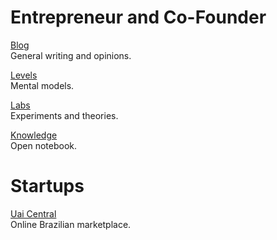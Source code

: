 # Entrepreneur and Co-Founder

[Blog](/blog/) <br />General writing and opinions.

[Levels](/levels/) <br />Mental models.

[Labs](/labs/) <br />Experiments and theories.

[Knowledge](/knowledge/) <br />Open notebook.

# Startups

[Uai Central](/uai/) <br />Online Brazilian marketplace.